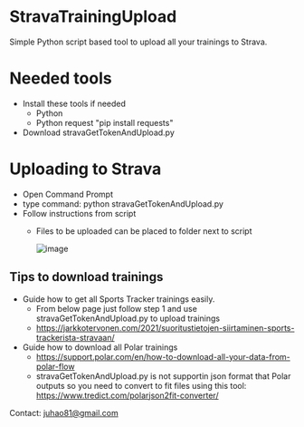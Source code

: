 # StravaTrainingUpload
Simple Python script based tool to upload all your trainings to Strava. 

# Needed tools
- Install these tools if needed
   * Python
   * Python request "pip install requests"
- Download stravaGetTokenAndUpload.py

# Uploading to Strava
- Open Command Prompt
- type command: python stravaGetTokenAndUpload.py
- Follow instructions from script
   * Files to be uploaded can be placed to folder next to script
     
     ![image](https://github.com/JuhaO81/StravaTrainingUpload/assets/29195184/f695b61d-4565-44aa-99e7-6cbca4c72aee)

## Tips to download trainings
- Guide how to get all Sports Tracker trainings easily.
   * From below page just follow step 1 and use stravaGetTokenAndUpload.py to upload trainings
   * https://jarkkotervonen.com/2021/suoritustietojen-siirtaminen-sports-trackerista-stravaan/
- Guide how to download all Polar trainings
   * https://support.polar.com/en/how-to-download-all-your-data-from-polar-flow
   * stravaGetTokenAndUpload.py is not supportin json format that Polar outputs so you need to convert to fit files using this tool: https://www.tredict.com/polarjson2fit-converter/

Contact: juhao81@gmail.com

